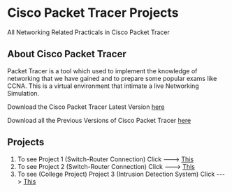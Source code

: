 # Cisco Packet Tracer Projects
All Networking Related Practicals in Cisco Packet Tracer

## About Cisco Packet Tracer
Packet Tracer is a tool which used to implement the knowledge of networking that we have gained and to prepare some popular exams like CCNA. This is a virtual environment that intimate a live Networking Simulation.

Download the Cisco Packet Tracer Latest Version [here](https://www.netacad.com/courses/packet-tracer)

Download all the Previous Versions of Cisco Packet Tracer [here](https://www.computernetworkingnotes.com/ccna-study-guide/download-packet-tracer-for-windows-and-linux.html)

## Projects
  1. To see Project 1 (Switch-Router Connection) Click ---> [This](https://github.com/harshrajbedi/Cisco-Packet-Tracer-Projects/tree/main/Project%201)
  2. To see Project 2 (Switch-Router Connection) Click ---> [This](https://github.com/harshrajbedi/Cisco-Packet-Tracer-Projects/tree/main/Project%202)
  3. To see (College Project) Project 3 (Intrusion Detection System) Click ---> [This](https://github.com/harshrajbedi/Cisco-Packet-Tracer-Projects/tree/main/Intrusion-Detection-System)
